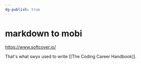 ```yaml
---
dg-publish: true
---
```

# markdown to mobi

https://www.softcover.io/

That's what swyx used to write [[The Coding Career Handbook]].
